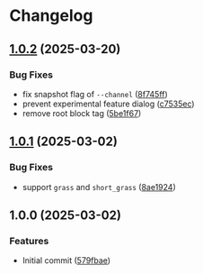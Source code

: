 # Changelog

## [1.0.2](https://github.com/ookkoouu/getblock/compare/v1.0.1...v1.0.2) (2025-03-20)


### Bug Fixes

* fix snapshot flag of `--channel` ([8f745ff](https://github.com/ookkoouu/getblock/commit/8f745ff78c140d142eeffa13fb91693205d105fe))
* prevent experimental feature dialog ([c7535ec](https://github.com/ookkoouu/getblock/commit/c7535ec4c007840896b64f4453050ffc6a3195d0))
* remove root block tag ([5be1f67](https://github.com/ookkoouu/getblock/commit/5be1f679b304aafbaa7ad520df00af3fd54fda1f))

## [1.0.1](https://github.com/ookkoouu/getblock/compare/v1.0.0...v1.0.1) (2025-03-02)


### Bug Fixes

* support `grass` and `short_grass` ([8ae1924](https://github.com/ookkoouu/getblock/commit/8ae1924c81f47e8e89e7e37cdfda07bbe0c0357a))

## 1.0.0 (2025-03-02)


### Features

* Initial commit ([579fbae](https://github.com/ookkoouu/getblock/commit/579fbaeaec1f4e97d67ae79ae034c7cb269a4e8c))
